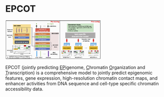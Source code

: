 # EPCOT
<img
  src="Profiles/model.png"
  title=""
  style="display: inline-block; margin: 0 auto; max-width: 300px">

EPCOT (jointly predicting <ins>EP</ins>igenome, <ins>C</ins>hromatin <ins>O</ins>rganization and <ins>T</ins>ranscription) is a comprehensive model to jointly predict epigenomic features, gene expression, high-resolution chromatin contact maps, and enhancer activities from DNA sequence and cell-type specific chromatin accessibility data. 
